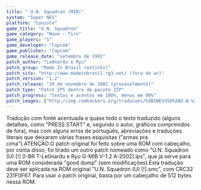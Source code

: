 ```yaml
---
title: " U.N. Squadron (MIB)"
system: "Super NES"
platform: "Console"
game_title: "U.N. Squadron"
game_category: "Nave - Tiro"
game_players: "1"
game_developer: "Capcom"
game_publisher: "Capcom"
game_release_date: "setembro de 1991"
patch_author: "Le0nardu e Ryu"
patch_group: "Made In Brasil (extinto)"
patch_site: "http://www.madeinbrasil.rg3.net/ (fora do ar)"
patch_version: "1.2"
patch_release: "30 de novembro de 2002 (provavelmente)"
patch_type: "Patch IPS dentro de pacote ZIP"
patch_progress: "textos e acentos em 100%, menus em 90%"
patch_images: ["http://img.romhackers.org/traducoes/%5BSNES%5D%20U.N.%20Squadron%20-%20MIB%20-%201.png","http://img.romhackers.org/traducoes/%5BSNES%5D%20U.N.%20Squadron%20-%20MIB%20-%202.png","http://img.romhackers.org/traducoes/%5BSNES%5D%20U.N.%20Squadron%20-%20MIB%20-%203.png"]
---
```

Tradução com fonte acentuada e quase todo o texto traduzido (alguns detalhes, como "PRESS START" e, segundo o autor, gráficos comprimidos de fora), mas com alguns erros de português, abreviações e traduções literais que deixaram várias frases esquisitas ("armas pra cima").ATENÇÃO:O patch original foi feito sobre uma ROM com cabeçalho, por conta disso, foi tirado um outro patch nomeado como "U.N. Squadron (U) [!] [I-BR T-Le0nardu e Ryu G-MIB V-1.2 A-2002].ips", que já serve para uma ROM considerada "good dump" (sem modificações).Esta tradução deve ser aplicada na ROM original "U.N. Squadron (U) [!].smc", com CRC32 231F0F67. Para usar o patch original, basta por um cabeçalho de 512 bytes nessa ROM.